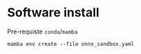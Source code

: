 # Software install

Pre-requiste `conda`/`mamba` 

``` 
mamba env create --file onnx_sandbox.yaml
```